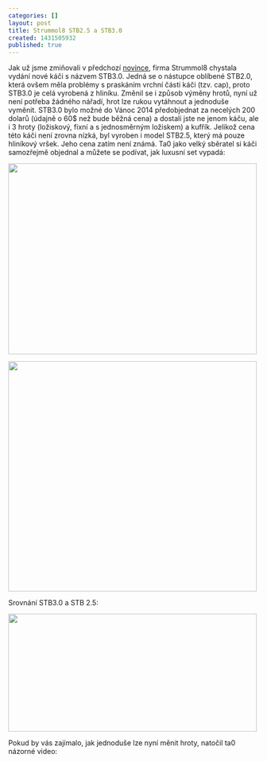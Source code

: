 ```yaml
---
categories: []
layout: post
title: Strummol8 STB2.5 a STB3.0
created: 1431505932
published: true
---
```

<p>Jak už jsme zmiňovali v předchozí <a href="//spintop.cz/strummol8-novinky-pmo-z-tovrny/">novince</a>, firma Strummol8 chystala vydání nové káči s názvem STB3.0. Jedná se o nástupce oblíbené STB2.0, která ovšem měla problémy s praskáním vrchní části káči (tzv. cap), proto STB3.0 je celá vyrobená z hliníku. Změnil se i způsob výměny hrotů, nyní už není potřeba žádného nářadí, hrot lze rukou vytáhnout a jednoduše vyměnit. STB3.0 bylo možné do Vánoc 2014 předobjednat za necelých 200 dolarů (údajně o 60$ než bude běžná cena) a dostali jste ne jenom káču, ale i 3 hroty (ložiskový, fixní a s jednosměrným ložiskem) a kufřík. Jelikož cena této káči není zrovna nízká, byl vyroben i model STB2.5, který má pouze hliníkový vršek. Jeho cena zatím není známá. Ta0 jako velký sběratel si káči samozřejmě objednal a můžete se podívat, jak luxusní set vypadá:</p>



<p><img alt="" src="http://ta0.com/museum/images/strummol8/STB3.0_case1.jpg" style="height: 384px; width: 500px;" /></p>



<p><img alt="" src="http://ta0.com/museum/images/strummol8/STB3.0_case2.jpg" style="height: 463px; width: 500px;" /></p>



<p>Srovnání STB3.0 a STB 2.5:</p>



<p><img alt="" src="http://ta0.com/museum/images/strummol8/STB_2.5_and_3.0.jpg" style="height: 237px; width: 500px;" /></p>



<p>Pokud by vás zajímalo, jak jednoduše lze nyní měnit hroty, natočil ta0 názorné video:</p>



<p><div class="youtube-player" data-id="1wiSaEbEQpc"></div></p>



<p>&nbsp;</p>
